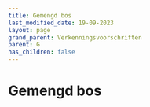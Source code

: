 ```yaml
---
title: Gemengd bos
last_modified_date: 19-09-2023
layout: page
grand_parent: Verkenningsvoorschriften
parent: G
has_children: false
---
```


Gemengd bos
===========

